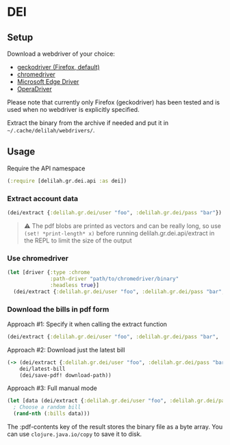 # DEI

## Setup

Download a webdriver of your choice:

* [geckodriver (Firefox, default)](https://github.com/mozilla/geckodriver/releases)
* [chromedriver](https://chromedriver.chromium.org/downloads)
* [Microsoft Edge Driver](https://developer.microsoft.com/en-us/microsoft-edge/tools/webdriver/#downloads)
* [OperaDriver](https://github.com/operasoftware/operachromiumdriver/releases)

Please note that currently only Firefox (geckodriver) has been tested and is used when no webdriver is explicitly specified.

Extract the binary from the archive if needed and put it in `~/.cache/delilah/webdrivers/`.

## Usage

Require the API namespace

```clojure
(:require [delilah.gr.dei.api :as dei])
```

### Extract account data

```clojure
(dei/extract {:delilah.gr.dei/user "foo", :delilah.gr.dei/pass "bar"})
```

> :warning: The pdf blobs are printed as vectors and can be really long, so use `(set! *print-length* x)`
> before running delilah.gr.dei.api/extract in the REPL to limit the size of the output


### Use chromedriver

```clojure
(let [driver {:type :chrome
              :path-driver "path/to/chromedriver/binary"
              :headless true}]
  (dei/extract {:delilah.gr.dei/user "foo", :delilah.gr.dei/pass "bar", :driver driver}
```

### Download the bills in pdf form

Approach #1: Specify it when calling the extract function

```clojure
(dei/extract {:delilah.gr.dei/user "foo", :delilah.gr.dei/pass "bar", :save-files? true})
```

Approach #2: Download just the latest bill

```clojure
(-> (dei/extract {:delilah.gr.dei/user "foo", :delilah.gr.dei/pass "bar"})
    dei/latest-bill
    (dei/save-pdf! download-path))
```

Approach #3: Full manual mode

```clojure
(let [data (dei/extract {:delilah.gr.dei/user "foo", :delilah.gr.dei/pass "bar"})]
  ; Choose a random bill
  (rand-nth (:bills data)))
```
The :pdf-contents key of the result stores the binary file as a byte array. You can use `clojure.java.io/copy` to save it to disk.
